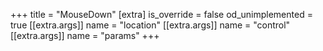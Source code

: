 +++
title = "MouseDown"
[extra]
is_override = false
od_unimplemented = true
[[extra.args]]
name = "location"
[[extra.args]]
name = "control"
[[extra.args]]
name = "params"
+++